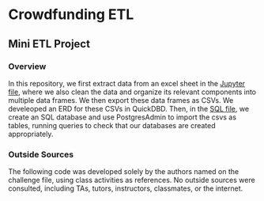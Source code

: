 # Crowdfunding ETL
## Mini ETL Project

### Overview
In this repository, we first extract data from an excel sheet in the [Jupyter file](ETL_Mini_Project_AKarandikar_ALeary_AMashaly.ipynb), where we also clean the data and organize its relevant components into multiple data frames. We then export these data frames as CSVs. We develeoped an ERD for these CSVs in QuickDBD. Then, in the [SQL file](crowdfunding_db_schema.sql), we create an SQL database and use PostgresAdmin to import the csvs as tables, running queries to check that our databases are created appropriately. 

### Outside Sources
The following code was developed solely by the authors named on the challenge file, using class activities as references. No outside sources were consulted, including TAs, tutors, instructors, classmates, or the internet. 
